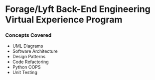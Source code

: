 # Forage/Lyft Back-End Engineering Virtual Experience Program
### Concepts Covered
- UML Diagrams
- Software Architecture
- Design Patterns
- Code Refactoring
- Python OOPS
- Unit Testing
